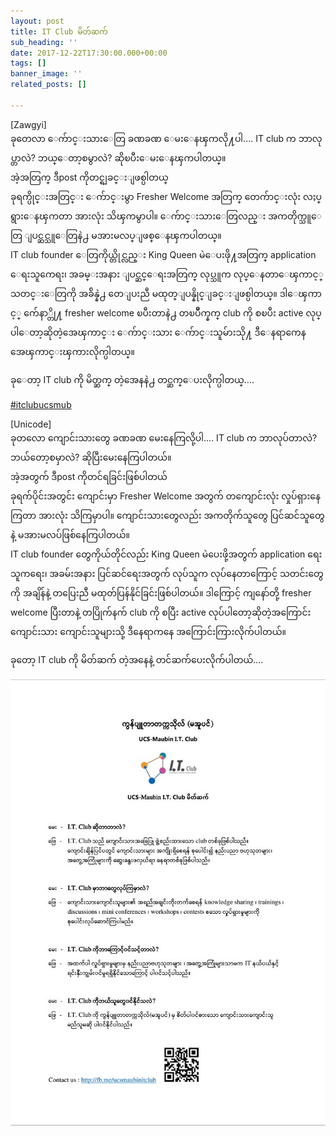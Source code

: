 ```yaml
---
layout: post
title: IT Club မိတ်ဆက်
sub_heading: ''
date: 2017-12-22T17:30:00.000+00:00
tags: []
banner_image: ''
related_posts: []

---
```

\[Zawgyi\]  
 ခုတေလာ ေက်ာင္းသားေတြ ခဏခဏ ေမးေနၾကလို႔ပါ.... IT club က ဘာလုပ္တာလဲ? ဘယ္ေတာ့စမွာလဲ? ဆိုၿပီးေမးေနၾကပါတယ္။  
 အဲ့အတြက္ ဒီpost ကိုတင္ရျခင္းျဖစ္ပါတယ္  
 ခုရက္ပိုင္းအတြင္း ေက်ာင္းမွာ Fresher Welcome အတြက္ တေက်ာင္းလုံး လႈပ္ရွားေနၾကတာ အားလုံး သိၾကမွာပါ။ ေက်ာင္းသားေတြလည္း အကတိုက္သူေတြ ျပင္ဆင္သူေတြနဲ႕ မအားမလပ္ျဖစ္ေနၾကပါတယ္။   
 IT club founder ေတြကိုယ္တိုင္လည္း King Queen မဲေပးဖို႔အတြက္ application ေရးသူကေရး၊ အခမ္းအနား ျပင္ဆင္ေရးအတြက္ လုပ္သူက လုပ္ေနတာေၾကာင့္ သတင္းေတြကို အခ်ိန္နဲ႕ တေျပးညီ မထုတ္ျပန္နိုင္ျခင္းျဖစ္ပါတယ္။ ဒါေၾကာင့္ က်ေနာ္တို႔ fresher welcome ၿပီးတာနဲ႕ တၿပိဳက္နက္ club ကို စၿပီး active လုပ္ပါေတာ့ဆိုတဲ့အေၾကာင္း ေက်ာင္းသား ေက်ာင္းသူမ်ားသို႔ ဒီေနရာကေန အေၾကာင္းၾကားလိုက္ပါတယ္။

ခုေတာ့ IT club ကို မိတ္ဆက္ တဲ့အေနနဲ႕ တင္ဆက္ေပးလိုက္ပါတယ္....

[#itclubucsmub](https://www.facebook.com/hashtag/itclubucsmub?source=feed_text&epa=HASHTAG&__xts__%5B0%5D=68.ARD0U35i0f3CWuqeZAcIE36aUgNW_isFO4M8XdK0ejeZrD4NTQPmmxmN14L0uLQ5HKJZf-Kw_9NMINuT-IDYMpWvCT73XG0W8pqqFQZXtT1wEZSWMI5n8zWMNr2F-di4XfwVC6-NixerSXUDQzfl8YX8jFE9uBdohgnzq2raumQDtm17Pgw_eeM3wJGXljzZCviv8sTequBkw0ShDPauM3RTafmKgsGPbocirM_Eay8eA6PET1PJvkd_JNUjgGUvjvM9wjxGphQ6YP60TNvFmkaGQwuARoK8WV0RT7yuExUbxdxfvltBVwSP8N2dCpZaE1-pPa4MsLDURdXI9pm9t3w&__tn__=%2ANK-R)

\[Unicode\]  
 ခုတလော ကျောင်းသားတွေ ခဏခဏ မေးနေကြလို့ပါ.... IT club က ဘာလုပ်တာလဲ? ဘယ်တော့စမှာလဲ? ဆိုပြီးမေးနေကြပါတယ်။  
 အဲ့အတွက် ဒီpost ကိုတင်ရခြင်းဖြစ်ပါတယ်  
 ခုရက်ပိုင်းအတွင်း ကျောင်းမှာ Fresher Welcome အတွက် တကျောင်းလုံး လှုပ်ရှားနေကြတာ အားလုံး သိကြမှာပါ။ ကျောင်းသားတွေလည်း အကတိုက်သူတွေ ပြင်ဆင်သူတွေနဲ့ မအားမလပ်ဖြစ်နေကြပါတယ်။   
 IT club founder တွေကိုယ်တိုင်လည်း King Queen မဲပေးဖို့အတွက် application ရေးသူကရေး၊ အခမ်းအနား ပြင်ဆင်ရေးအတွက် လုပ်သူက လုပ်နေတာကြောင့် သတင်းတွေကို အချိန်နဲ့ တပြေးညီ မထုတ်ပြန်နိုင်ခြင်းဖြစ်ပါတယ်။ ဒါကြောင့် ကျနော်တို့ fresher welcome ပြီးတာနဲ့ တပြိုက်နက် club ကို စပြီး active လုပ်ပါတော့ဆိုတဲ့အကြောင်း ကျောင်းသား ကျောင်းသူများသို့ ဒီနေရာကနေ အကြောင်းကြားလိုက်ပါတယ်။

ခုတော့ IT club ကို မိတ်ဆက် တဲ့အနေနဲ့ တင်ဆက်ပေးလိုက်ပါတယ်....

![](/uploads/2019/02/24/25734132_139869473384433_8510493315081920853_o.jpg)